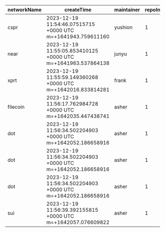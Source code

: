 | networkName | createTime                                                   | maintainer | repoIndex | repoURL                                                   | branchName | commitId1URL                                                                                              | commitId2URL                                                                                              | keyfile                                | simpleCompareURL                                                                                                         | originCompareURL                                                                                                                                      |
| ----------- | ------------------------------------------------------------ | ---------- | --------- | --------------------------------------------------------- | ---------- | --------------------------------------------------------------------------------------------------------- | --------------------------------------------------------------------------------------------------------- | -------------------------------------- | ------------------------------------------------------------------------------------------------------------------------ | ----------------------------------------------------------------------------------------------------------------------------------------------------- |
| cspr        | 2023-12-19 11:54:46.07515715 +0000 UTC m=+1641943.759611160  | yushion    | 1         | [link](https://github.com/casper-network/casper-node)     | dev        | [link](https://github.com/casper-network/casper-node/commit/1bbb58e9d1d5ed3394f20a5162d3f0792bb06177)     | [link](https://github.com/casper-network/casper-node/commit/8ca9001dabba0dae95f92ad8c54eddd163200b5d)     | ./types/src/transfer.rs                | [link](https://github.com/yushion-safulet/weekly-update/compare/cspr_dev_1_1bbb58e9...cspr_dev_1_8ca9001d)               | [link](https://github.com/casper-network/casper-node/compare/1bbb58e9d1d5ed3394f20a5162d3f0792bb06177...8ca9001dabba0dae95f92ad8c54eddd163200b5d)     |
| near        | 2023-12-19 11:55:05.853410125 +0000 UTC m=+1641963.537864138 | junyu      | 1         | [link](https://github.com/near/nearcore)                  | master     | [link](https://github.com/near/nearcore/commit/b8fc11aaedd65f28b6ab965873998320faf23a0d)                  | [link](https://github.com/near/nearcore/commit/6c4edb2ead0353caa1810c39d06f4877162ab2c7)                  | ./core/primitives/src                  | [link](https://github.com/yushion-safulet/weekly-update/compare/near_master_1_b8fc11aa...near_master_1_6c4edb2e)         | [link](https://github.com/near/nearcore/compare/b8fc11aaedd65f28b6ab965873998320faf23a0d...6c4edb2ead0353caa1810c39d06f4877162ab2c7)                  |
| xprt        | 2023-12-19 11:55:59.149360268 +0000 UTC m=+1642016.833814281 | frank      | 1         | [link](https://github.com/persistenceOne/persistenceCore) | main       | [link](https://github.com/persistenceOne/persistenceCore/commit/27543722a2f1f47441f8d90bdc9b7b46ef7e4213) | [link](https://github.com/persistenceOne/persistenceCore/commit/552d8884d7f921d2572b2de8a4d69131eb8927b2) | ./app/fee_denom_whitelist_decorator.go | [link](https://github.com/yushion-safulet/weekly-update/compare/xprt_main_1_27543722...xprt_main_1_552d8884)             | [link](https://github.com/persistenceOne/persistenceCore/compare/27543722a2f1f47441f8d90bdc9b7b46ef7e4213...552d8884d7f921d2572b2de8a4d69131eb8927b2) |
| filecoin    | 2023-12-19 11:56:17.762984728 +0000 UTC m=+1642035.447438741 | asher      | 1         | [link](https://github.com/filecoin-project/lotus)         | master     | [link](https://github.com/filecoin-project/lotus/commit/fac1d11ccbceb84c3f5fb9d812faa21ac4d4e901)         | [link](https://github.com/filecoin-project/lotus/commit/324748d01b98898dac6cc517493b9eb7bb67216e)         | ./chain                                | [link](https://github.com/yushion-safulet/weekly-update/compare/filecoin_master_1_fac1d11c...filecoin_master_1_324748d0) | [link](https://github.com/filecoin-project/lotus/compare/fac1d11ccbceb84c3f5fb9d812faa21ac4d4e901...324748d01b98898dac6cc517493b9eb7bb67216e)         |
| dot         | 2023-12-19 11:56:34.502204903 +0000 UTC m=+1642052.186658916 | asher      | 1         | [link](https://github.com/paritytech/polkadot-sdk)        | master     | [link](https://github.com/paritytech/polkadot-sdk/commit/a250652b3bdf228188d435f57501cc40cc8caf86)        | [link](https://github.com/paritytech/polkadot-sdk/commit/526c81b138220dbff9c847508d3db32e33145bdd)        | ./polkadot/runtime                     | [link](https://github.com/yushion-safulet/weekly-update/compare/dot_master_1_a250652b...dot_master_1_526c81b1)           | [link](https://github.com/paritytech/polkadot-sdk/compare/a250652b3bdf228188d435f57501cc40cc8caf86...526c81b138220dbff9c847508d3db32e33145bdd)        |
| dot         | 2023-12-19 11:56:34.502204903 +0000 UTC m=+1642052.186658916 | asher      | 1         | [link](https://github.com/paritytech/polkadot-sdk)        | master     | [link](https://github.com/paritytech/polkadot-sdk/commit/a250652b3bdf228188d435f57501cc40cc8caf86)        | [link](https://github.com/paritytech/polkadot-sdk/commit/526c81b138220dbff9c847508d3db32e33145bdd)        | ./substrate/primitives                 | [link](https://github.com/yushion-safulet/weekly-update/compare/dot_master_1_a250652b...dot_master_1_526c81b1)           | [link](https://github.com/paritytech/polkadot-sdk/compare/a250652b3bdf228188d435f57501cc40cc8caf86...526c81b138220dbff9c847508d3db32e33145bdd)        |
| dot         | 2023-12-19 11:56:34.502204903 +0000 UTC m=+1642052.186658916 | asher      | 1         | [link](https://github.com/paritytech/polkadot-sdk)        | master     | [link](https://github.com/paritytech/polkadot-sdk/commit/a250652b3bdf228188d435f57501cc40cc8caf86)        | [link](https://github.com/paritytech/polkadot-sdk/commit/526c81b138220dbff9c847508d3db32e33145bdd)        | ./substrate/frame                      | [link](https://github.com/yushion-safulet/weekly-update/compare/dot_master_1_a250652b...dot_master_1_526c81b1)           | [link](https://github.com/paritytech/polkadot-sdk/compare/a250652b3bdf228188d435f57501cc40cc8caf86...526c81b138220dbff9c847508d3db32e33145bdd)        |
| sui         | 2023-12-19 11:56:39.392155815 +0000 UTC m=+1642057.076609822 | asher      | 1         | [link](https://github.com/MystenLabs/su)                  | main       | [link](https://github.com/MystenLabs/sui/commit/b54bd2305238d653ebf65122dd29c998702bb855)                 | [link](https://github.com/MystenLabs/sui/commit/59d7f5b1c1218603bb4c04f4ee278ab6c638daa8)                 | ./crates/sui-core/src                  | [link](https://github.com/yushion-safulet/weekly-update/compare/sui_main_1_b54bd230...sui_main_1_59d7f5b1)               | [link](https://github.com/MystenLabs/sui/compare/b54bd2305238d653ebf65122dd29c998702bb855...59d7f5b1c1218603bb4c04f4ee278ab6c638daa8)                 |

